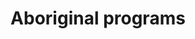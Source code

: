 ---
title: Aboriginal programs
longTitle: 'Aboriginal programs'
tags:
- gccommon
use:
- "[[Indigenous programs]]"
---